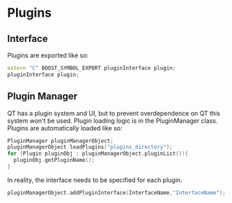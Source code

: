 # Plugins

## Interface

Plugins are exported like so:

```cpp
extern "C" BOOST_SYMBOL_EXPORT pluginInterface plugin;
pluginInterface plugin;
```

## Plugin Manager

QT has a plugin system and UI, but to prevent overdependence on QT this system won't be used. Plugin loading logic is in the PluginManager class. Plugins are automatically loaded like so:

```cpp
PluginManager pluginManagerObject;
pluginManagerObject.loadPlugins("plugins_directory");
for (Plugin pluginObj : pluginManagerObject.pluginList()){
  pluginObj.getPluginName();
}
```
In reality, the interface needs to be specified for each plugin.

```cpp
pluginManagerObject.addPluginInterface(InterfaceName,"InterfaceName");
```
